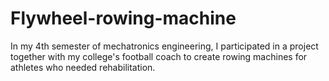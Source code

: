# Flywheel-rowing-machine
In my 4th semester of mechatronics engineering, I participated in a project together with my college's football coach to create rowing machines for athletes who needed rehabilitation.
